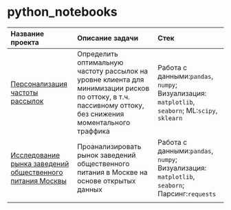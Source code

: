 # python_notebooks
| Название проекта | Описание задачи | Стек    |
| :---------------- | :------------------ | :------------------------- |
|<a href='https://nbviewer.jupyter.org/github/gashenina/email_frequency_reco/blob/master/email_frequency_reco.ipynb#back'>Персонализация частоты рассылок</a> |Определить оптимальную частоту рассылок на уровне клиента для минимизации рисков по оттоку, в т.ч. пассивному оттоку, без снижения моментального траффика |Работа с данными:`pandas`, `numpy`; Визуализация: `matplotlib`, `seaborn`; ML:`scipy`, `sklearn`|
|<a href='https://nbviewer.jupyter.org/github/gashenina/MSC_restaurants_overview/blob/master/MSC_restaurants_overview.ipynb'>Исследование рынка заведений общественного питания Москвы</a>|Проанализировать рынок заведений общественного питания в Москве на основе открытых данных|Работа с данными:`pandas`, `numpy`; Визуализация: `matplotlib`, `seaborn`; <br>Парсинг:`requests` |
| | | |    
